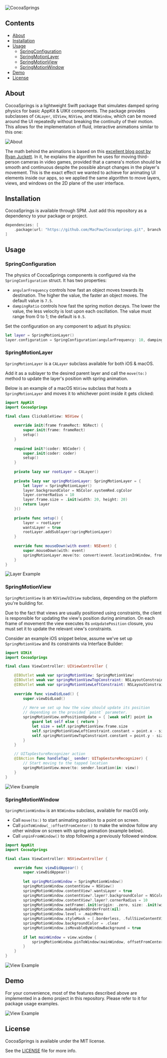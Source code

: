 ![CocoaSprings](https://github.com/MacPaw/CocoaSprings/blob/main/Screenshots/header.gif)

## Contents
- [About](#about)
- [Installation](#installation)
- [Usage](#usage)
  - [SpringConfiguration](#springconfiguration)
  - [SpringMotionLayer](#springmotionlayer)
  - [SpringMotionView](#springmotionview)
  - [SpringMotionWindow](#springmotionwindow)
- [Demo](#demo)
- [License](#license)

## About

CocoaSprings is a lightweight Swift package that simulates damped spring physics for basic AppKit & UIKit components. The package provides subclasses of `CALayer`, `UIView`, `NSView`, and `NSWindow`, which can be moved around the UI repeatedly without breaking the continuity of their motion. This allows for the implementation of fluid, interactive animations similar to this one:

![About](https://github.com/MacPaw/CocoaSprings/blob/main/Screenshots/about.gif)

The math behind the animations is based on this [excellent blog post by Ryan Juckett](https://www.ryanjuckett.com/damped-springs/). In it, he explains the algorithm he uses for moving third-person cameras in video games, provided that a camera's motion should be smooth and continuous despite the possible abrupt changes in the player's movement. This is the exact effect we wanted to achieve for animating UI elements inside our apps, so we applied the same algorithm to move layers, views, and windows on the 2D plane of the user interface.

## Installation

CocoaSprings is available through SPM. Just add this repository as a dependency to your package or project.

```swift
dependencies: [
    .package(url: "https://github.com/MacPaw/CocoaSprings.git", branch: "main")
]
```

## Usage

### SpringConfiguration

The physics of CocoaSprings components is configured via the `SpringConfiguration` struct. It has two properties: 
- `angularFrequency` controls how fast an object moves towards its destination. The higher the value, the faster an object moves. The default value is `7.5`.
- `dampingRatio` controls how fast the spring motion decays. The lower the value, the less velocity is lost upon each oscillation. The value must range from 0 to 1; the default is `0.5`.

Set the configuration on any component to adjust its physics:
```swift
let layer = SpringMotionLayer()
layer.configuration = SpringConfiguration(angularFrequency: 10, dampingRatio: 0.7)
```

### SpringMotionLayer

`SpringMotionLayer` is a `CALayer` subclass available for both iOS & macOS. 

Add it as a sublayer to the desired parent layer and call the `move(to:)` method to update the layer's position with spring animation.

Below is an example of a macOS `NSView` subclass that hosts a `SpringMotionLayer` and moves it to whichever point inside it gets clicked:

```swift
import AppKit
import CocoaSprings

final class ClickableView: NSView {
    
    override init(frame frameRect: NSRect) {
        super.init(frame: frameRect)
        setup()
    }
    
    required init?(coder: NSCoder) {
        super.init(coder: coder)
        setup()
    }
    
    private lazy var rootLayer = CALayer()
    
    private lazy var springMotionLayer: SpringMotionLayer = {
        let layer = SpringMotionLayer()
        layer.backgroundColor = NSColor.systemRed.cgColor
        layer.cornerRadius = 10
        layer.frame.size = .init(width: 20, height: 20)
        return layer
    }()
    
    private func setup() {
        layer = rootLayer
        wantsLayer = true
        rootLayer.addSublayer(springMotionLayer)
    }
    
    override func mouseDown(with event: NSEvent) {
        super.mouseDown(with: event)
        springMotionLayer.move(to: convert(event.locationInWindow, from: nil))
    }
}
```

![Layer Example](https://github.com/MacPaw/CocoaSprings/blob/main/Screenshots/layer.gif)

### SpringMotionView

`SpringMotionView` is an `NSView`/`UIView` subclass, depending on the platform you're building for. 

Due to the fact that views are usually positioned using constraints, the client is responsible for updating the view's position during animation. On each frame of movement the view executes its `onUpdatePosition` closure, you must set it to update the relevant view's constraints.

Consider an example iOS snippet below, assume we've set up `SpringMotionView` and its constraints via Interface Builder: 

```swift
import UIKit
import CocoaSprings

final class ViewController: UIViewController {

    @IBOutlet weak var springMotionView: SpringMotionView!
    @IBOutlet weak var springMotionViewTopConstraint: NSLayoutConstraint!
    @IBOutlet weak var springMotionViewLeftConstraint: NSLayoutConstraint!
    
    override func viewDidLoad() {
        super.viewDidLoad()
        
        // Here we set up how the view should update its position
        // depending on the provided `point` parameter.
        springMotionView.onPositionUpdate = { [weak self] point in
            guard let self else { return }
            let size = self.springMotionView.frame.size
            self.springMotionViewLeftConstraint.constant = point.x - size.width / 2
            self.springMotionViewTopConstraint.constant = point.y - size.height / 2
        }
    }

    // UITapGestureRecognizer action
    @IBAction func handleTap(_ sender: UITapGestureRecognizer) {
        // Start moving to the tapped location
        springMotionView.move(to: sender.location(in: view))
    }
}
``` 

![View Example](https://github.com/MacPaw/CocoaSprings/blob/main/Screenshots/view.gif)

### SpringMotionWindow

`SpringMotionWindow` is an `NSWindow` subclass, available for macOS only.

- Call `move(to:)` to start animating position to a point on screen.
- Call `pinToWindow(_:offsetFromCenter:)` to make the window follow any other window on screen with spring animation (example below).
- Call `unpinFromWindow()` to stop following a previously followed window.

```swift
import AppKit
import CocoaSprings

final class ViewController: NSViewController {

    override func viewDidAppear() {
        super.viewDidAppear()
        
        let springMotionWindow = SpringMotionWindow()
        springMotionWindow.contentView = NSView()
        springMotionWindow.contentView?.wantsLayer = true
        springMotionWindow.contentView?.layer?.backgroundColor = NSColor.systemRed.cgColor
        springMotionWindow.contentView?.layer?.cornerRadius = 10
        springMotionWindow.setFrame(.init(origin: .zero, size: .init(width: 100, height: 100)), display: true)
        springMotionWindow.makeKeyAndOrderFront(nil)
        springMotionWindow.level = .mainMenu
        springMotionWindow.styleMask = [.borderless, .fullSizeContentView]
        springMotionWindow.backgroundColor = .clear
        springMotionWindow.isMovableByWindowBackground = true
        
        if let mainWindow = view.window {
            springMotionWindow.pinToWindow(mainWindow, offsetFromCenter: .init(x: 300, y: 100))
        }
    }
}
```

![View Example](https://github.com/MacPaw/CocoaSprings/blob/main/Screenshots/window.gif)

## Demo
For your convenience, most of the features described above are implemented in a demo project in this repository. Please refer to it for package usage examples.

![View Example](https://github.com/MacPaw/CocoaSprings/blob/main/Screenshots/demo.png)

## License

CocoaSprings is available under the MIT license.

See the [LICENSE](https://github.com/MacPaw/CocoaSprings/blob/master/LICENSE) file for more info.
